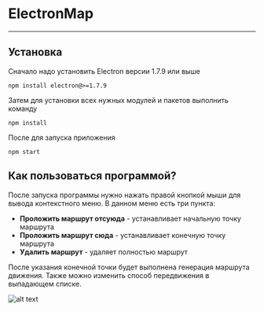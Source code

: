 # ElectronMap
***

## Установка

Сначало надо установить Electron версии 1.7.9 или выше

`npm install electron@>=1.7.9`

Затем для установки всех нужных модулей и пакетов выполнить команду 

`npm install`

После для запуска приложения 

`npm start`

## Как пользоваться программой?

После запуска программы нужно нажать правой кнопкой мыши для вывода контекстного меню.
В данном меню есть три пункта:
*  **Проложить маршрут отсуюда** - устанавливает начальную точку маршрута
*  **Проложить маршрут сюда** - устанавливает конечную точку маршрута
*  **Удалить маршрут** - удаляет полностью маршрут

После указания конечной точки будет выполнена генерация маршрута движения. Также можно изменить способ передвижения в выпадающем списке.

![alt text](https://github.com/AAleksandria/ElectronMaps/blob/master/particles/img.gif "Работа программы")
